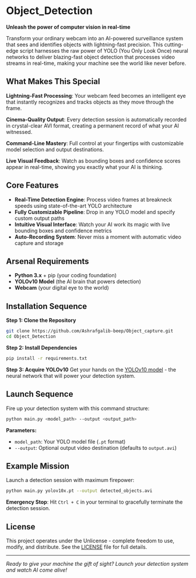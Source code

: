 # Object_Detection
**Unleash the power of computer vision in real-time**

Transform your ordinary webcam into an AI-powered surveillance system that sees and identifies objects with lightning-fast precision. This cutting-edge script harnesses the raw power of YOLO (You Only Look Once) neural networks to deliver blazing-fast object detection that processes video streams in real-time, making your machine see the world like never before.

## What Makes This Special

**Lightning-Fast Processing**: Your webcam feed becomes an intelligent eye that instantly recognizes and tracks objects as they move through the frame.

**Cinema-Quality Output**: Every detection session is automatically recorded in crystal-clear AVI format, creating a permanent record of what your AI witnessed.

**Command-Line Mastery**: Full control at your fingertips with customizable model selection and output destinations.

**Live Visual Feedback**: Watch as bounding boxes and confidence scores appear in real-time, showing you exactly what your AI is thinking.

## Core Features
- **Real-Time Detection Engine**: Process video frames at breakneck speeds using state-of-the-art YOLO architecture
- **Fully Customizable Pipeline**: Drop in any YOLO model and specify custom output paths
- **Intuitive Visual Interface**: Watch your AI work its magic with live bounding boxes and confidence metrics
- **Auto-Recording System**: Never miss a moment with automatic video capture and storage

## Arsenal Requirements
- **Python 3.x** + pip (your coding foundation)
- **YOLOv10 Model** (the AI brain that powers detection)
- **Webcam** (your digital eye to the world)

## Installation Sequence

**Step 1: Clone the Repository**
```bash
git clone https://github.com/Ashrafgalib-beep/Object_capture.git
cd Object_Detection
```

**Step 2: Install Dependencies**
```bash
pip install -r requirements.txt
```

**Step 3: Acquire YOLOv10**
Get your hands on the [YOLOv10 model](https://docs.ultralytics.com/models/yolov10/#comparisons) - the neural network that will power your detection system.

## Launch Sequence

Fire up your detection system with this command structure:
```bash
python main.py <model_path> --output <output_path>
```

**Parameters:**
- `model_path`: Your YOLO model file (`.pt` format)
- `--output`: Optional output video destination (defaults to `output.avi`)

## Example Mission

Launch a detection session with maximum firepower:
```bash
python main.py yolov10x.pt --output detected_objects.avi
```

**Emergency Stop**: Hit `Ctrl + C` in your terminal to gracefully terminate the detection session.

## License
This project operates under the Unlicense - complete freedom to use, modify, and distribute. See the [LICENSE](LICENSE) file for full details.

---

*Ready to give your machine the gift of sight? Launch your detection system and watch AI come alive!*